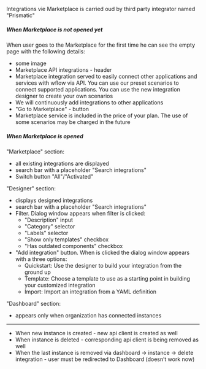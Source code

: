 
Integrations vie Marketplace is carried oud by third party integrator named "Prismatic"

##### When Marketplace is not opened yet

When user goes to the Marketplace for the first time he can see the empty page with the following details:
* some image 
* Marketplace API integrations - header
* Marketplace integration served to easily connect other applications and services with wflow via API. You can use our preset scenarios to connect supported applications. You can use the new integration designer to create your own scenarios
* We will continuously add integrations to other applications
* "Go to Marketplace" - button
* Marketplace service is included in the price of your plan. The use of some scenarios may be charged in the future


##### When Marketplace is opened
 
"Marketplace" section:
* all existing integrations are displayed
* search bar with a placeholder "Search integrations"
* Switch button "All"/"Activated"

"Designer" section: 
* displays designed integrations
* search bar with a placeholder "Search integrations"
* Filter. Dialog window appears when filter is clicked:
	* "Description" input
	* "Category" selector
	* "Labels" selector
	* "Show only templates" checkbox
	* "Has outdated components" checkbox
* "Add integration" button. When is clicked the dialog window appears with a three options:
	* Quickstart: Use the designer to build your integration from the ground up
	* Template: Choose a template to use as a starting point in building your customized integration
	* Import: Import an integration from a YAML definition

"Dashboard" section:
* appears only when organization has connected instances

---

* When new instance is created - new api client is created as well
* When instance is deleted - corresponding api client is being removed as well
* When the last instance is removed via dashboard → instance → delete integration - user must be redirected to Dashboard (doesn’t work now)
